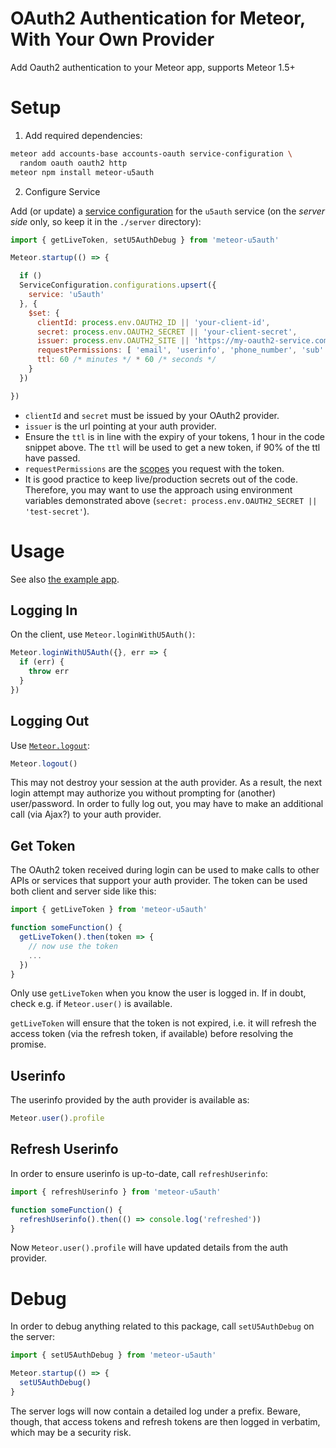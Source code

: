 # OAuth2 Authentication for Meteor, With Your Own Provider

Add Oauth2 authentication to your Meteor app, supports Meteor 1.5+


# Setup

1) Add required dependencies:

```sh
meteor add accounts-base accounts-oauth service-configuration \
  random oauth oauth2 http
meteor npm install meteor-u5auth
```

2) Configure Service

Add (or update) a
[service configuration](https://docs.meteor.com/v1.4.4/api/accounts.html#service-configuration)
for the `u5auth` service (on the _server side_ only, so keep it in the
`./server` directory):

```javascript
import { getLiveToken, setU5AuthDebug } from 'meteor-u5auth'

Meteor.startup(() => {

  if ()
  ServiceConfiguration.configurations.upsert({
    service: 'u5auth'
  }, {
    $set: {
      clientId: process.env.OAUTH2_ID || 'your-client-id',
      secret: process.env.OAUTH2_SECRET || 'your-client-secret',
      issuer: process.env.OAUTH2_SITE || 'https://my-oauth2-service.com',
      requestPermissions: [ 'email', 'userinfo', 'phone_number', 'sub' ],
      ttl: 60 /* minutes */ * 60 /* seconds */
    }
  })

})
```

* `clientId` and `secret` must be issued by your OAuth2 provider.
* `issuer` is the url pointing at your auth provider.
* Ensure the `ttl` is in line with the expiry of your tokens,
  1 hour in the code snippet above. The `ttl` will be used to get a new token,
  if 90% of the ttl have passed.
* `requestPermissions` are the
  [scopes](https://tools.ietf.org/html/rfc6749#section-3.3) you request with
  the token.
* It is good practice to keep live/production secrets out of the code.
  Therefore, you may want to use the approach using environment variables demonstrated above (`secret: process.env.OAUTH2_SECRET || 'test-secret'`).

# Usage

See also [the example app](https://github.com/Uber5/meteor-auth-demo).

## Logging In

On the client, use `Meteor.loginWithU5Auth()`:

```javascript
Meteor.loginWithU5Auth({}, err => {
  if (err) {
    throw err
  }
})
```

## Logging Out

Use [`Meteor.logout`](https://docs.meteor.com/v1.4.4/api/accounts.html#Meteor-logout):

```javascript
Meteor.logout()
```

This may not destroy your session at the auth provider. As a result, the next
login attempt may authorize you without prompting for (another) user/password.
In order to fully log out, you may have to make an additional call (via Ajax?)
to your auth provider.

## Get Token

The OAuth2 token received during login can be used to make calls to other APIs or
services that support your auth provider. The token can be used both client and
server side like this:

```javascript
import { getLiveToken } from 'meteor-u5auth'

function someFunction() {
  getLiveToken().then(token => {
    // now use the token
    ...
  })
}
```

Only use `getLiveToken` when you know the user is logged in. If in doubt,
check e.g. if `Meteor.user()` is available.

`getLiveToken` will ensure that the token is not expired, i.e. it will refresh the access token (via the refresh token, if available) before resolving the promise.

## Userinfo

The userinfo provided by the auth provider is available as:

```javascript
Meteor.user().profile
```

## Refresh Userinfo

In order to ensure userinfo is up-to-date, call `refreshUserinfo`:

```javascript
import { refreshUserinfo } from 'meteor-u5auth'

function someFunction() {
  refreshUserinfo().then(() => console.log('refreshed'))
}
```

Now `Meteor.user().profile` will have updated details from the auth provider.

# Debug

In order to debug anything related to this package, call `setU5AuthDebug`
on the server:

```javascript
import { setU5AuthDebug } from 'meteor-u5auth'

Meteor.startup(() => {
  setU5AuthDebug()
}
```

The server logs will now contain a detailed log under a prefix. Beware,
though, that access tokens and refresh tokens are then logged in
verbatim, which may be a security risk.

